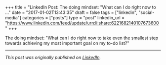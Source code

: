 +++
title = "LinkedIn Post: The doing mindset: "What can I do right now to ..."
date = "2017-01-02T13:43:35"
draft = false
tags = ["linkedin", "social-media"]
categories = ["posts"]
type = "post"
linkedin_url = "https://www.linkedin.com/feed/update/urn:li:share:6221682140107673600"
+++

The doing mindset: "What can I do right now to take even the smallest step towards achieving my most important goal on my to-do list?"

---

*This post was originally published on [LinkedIn](https://www.linkedin.com/in/adrianmoreno/recent-activity/all/).*